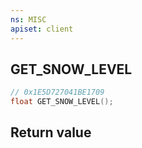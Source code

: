 ```yaml
---
ns: MISC
apiset: client
---
```

## GET_SNOW_LEVEL

```c
// 0x1E5D727041BE1709
float GET_SNOW_LEVEL();
```



## Return value

